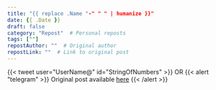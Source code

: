```yaml
---
title: "{{ replace .Name "-" " " | humanize }}"
date: {{ .Date }}
draft: false
category: "Repost"  # Personal reposts
tags: [""]
repostAuthor: ""  # Original author
repostLink: ""  # Link to original post
---
```


{{< tweet user="UserName@" id="StringOfNumbers" >}}
OR
{{< alert "telegram" >}}
Original post available [here](https://t.me/mindsetmachine/2156)
{{< /alert >}}